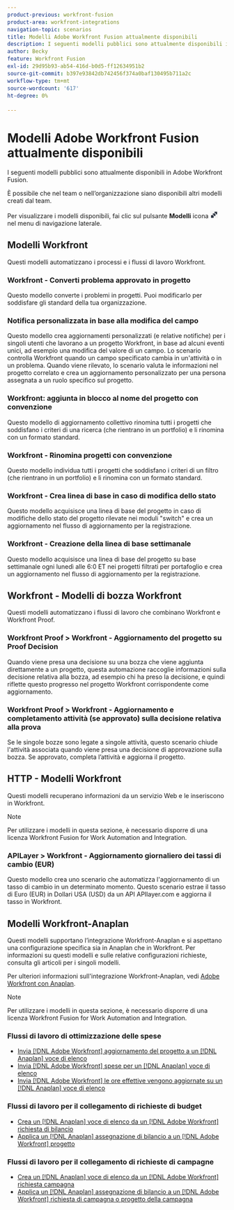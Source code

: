```yaml
---
product-previous: workfront-fusion
product-area: workfront-integrations
navigation-topic: scenarios
title: Modelli Adobe Workfront Fusion attualmente disponibili
description: I seguenti modelli pubblici sono attualmente disponibili in Adobe Workfront Fusion.
author: Becky
feature: Workfront Fusion
exl-id: 29d95b93-ab54-416d-b0d5-ff12634951b2
source-git-commit: b397e93842db742456f374a0baf130495b711a2c
workflow-type: tm+mt
source-wordcount: '617'
ht-degree: 0%

---
```


# Modelli Adobe Workfront Fusion attualmente disponibili

I seguenti modelli pubblici sono attualmente disponibili in Adobe Workfront Fusion.

È possibile che nel team o nell’organizzazione siano disponibili altri modelli creati dal team.

Per visualizzare i modelli disponibili, fai clic sul pulsante **Modelli** icona ![](assets/fusion-template-icon.png) nel menu di navigazione laterale.

## Modelli Workfront

Questi modelli automatizzano i processi e i flussi di lavoro Workfront.

### Workfront - Converti problema approvato in progetto

Questo modello converte i problemi in progetti. Puoi modificarlo per soddisfare gli standard della tua organizzazione.

### Notifica personalizzata in base alla modifica del campo

Questo modello crea aggiornamenti personalizzati (e relative notifiche) per i singoli utenti che lavorano a un progetto Workfront, in base ad alcuni eventi unici, ad esempio una modifica del valore di un campo. Lo scenario controlla Workfront quando un campo specificato cambia in un&#39;attività o in un problema. Quando viene rilevato, lo scenario valuta le informazioni nel progetto correlato e crea un aggiornamento personalizzato per una persona assegnata a un ruolo specifico sul progetto.

### Workfront: aggiunta in blocco al nome del progetto con convenzione

Questo modello di aggiornamento collettivo rinomina tutti i progetti che soddisfano i criteri di una ricerca (che rientrano in un portfolio) e li rinomina con un formato standard.

### Workfront - Rinomina progetti con convenzione

Questo modello individua tutti i progetti che soddisfano i criteri di un filtro (che rientrano in un portfolio) e li rinomina con un formato standard.

### Workfront - Crea linea di base in caso di modifica dello stato

Questo modello acquisisce una linea di base del progetto in caso di modifiche dello stato del progetto rilevate nei moduli &quot;switch&quot; e crea un aggiornamento nel flusso di aggiornamento per la registrazione.

### Workfront - Creazione della linea di base settimanale

Questo modello acquisisce una linea di base del progetto su base settimanale ogni lunedì alle 6:0 ET nei progetti filtrati per portafoglio e crea un aggiornamento nel flusso di aggiornamento per la registrazione.

## Workfront - Modelli di bozza Workfront

Questi modelli automatizzano i flussi di lavoro che combinano Workfront e Workfront Proof.

### Workfront Proof > Workfront - Aggiornamento del progetto su Proof Decision

Quando viene presa una decisione su una bozza che viene aggiunta direttamente a un progetto, questa automazione raccoglie informazioni sulla decisione relativa alla bozza, ad esempio chi ha preso la decisione, e quindi riflette questo progresso nel progetto Workfront corrispondente come aggiornamento.

### Workfront Proof > Workfront - Aggiornamento e completamento attività (se approvato) sulla decisione relativa alla prova

Se le singole bozze sono legate a singole attività, questo scenario chiude l&#39;attività associata quando viene presa una decisione di approvazione sulla bozza. Se approvato, completa l’attività e aggiorna il progetto.

## HTTP - Modelli Workfront

Questi modelli recuperano informazioni da un servizio Web e le inseriscono in Workfront.

>[!NOTE]
>
> Per utilizzare i modelli in questa sezione, è necessario disporre di una licenza Workfront Fusion for Work Automation and Integration.

### APILayer > Workfront - Aggiornamento giornaliero dei tassi di cambio (EUR)

Questo modello crea uno scenario che automatizza l&#39;aggiornamento di un tasso di cambio in un determinato momento. Questo scenario estrae il tasso di Euro (EUR) in Dollari USA (USD) da un API APIlayer.com e aggiorna il tasso in Workfront.

## Modelli Workfront-Anaplan

Questi modelli supportano l’integrazione Workfront-Anaplan e si aspettano una configurazione specifica sia in Anaplan che in Workfront. Per informazioni su questi modelli e sulle relative configurazioni richieste, consulta gli articoli per i singoli modelli.

Per ulteriori informazioni sull&#39;integrazione Workfront-Anaplan, vedi [Adobe Workfront con Anaplan](../../../workfront-integrations-and-apps/adobe-workfront-with-anaplan/anaplan-integration.md).

>[!NOTE]
>
> Per utilizzare i modelli in questa sezione, è necessario disporre di una licenza Workfront Fusion for Work Automation and Integration.

### Flussi di lavoro di ottimizzazione delle spese

* [Invia [!DNL Adobe Workfront] aggiornamento del progetto a un [!DNL Anaplan] voce di elenco](../../../workfront-integrations-and-apps/adobe-workfront-with-anaplan/send-workfront-project-actual-hours-updates-to-anaplan-list-item.md)
* [Invia [!DNL Adobe Workfront] spese per un [!DNL Anaplan] voce di elenco](../../../workfront-integrations-and-apps/adobe-workfront-with-anaplan/send-workfront-project-expenses-to-anaplan-list-item.md)
* [Invia [!DNL Adobe Workfront] le ore effettive vengono aggiornate su un [!DNL Anaplan] voce di elenco](../../../workfront-integrations-and-apps/adobe-workfront-with-anaplan/send-workfront-project-actual-hours-updates-to-anaplan-list-item.md)

### Flussi di lavoro per il collegamento di richieste di budget

* [Crea un [!DNL Anaplan] voce di elenco da un [!DNL Adobe Workfront] richiesta di bilancio](../../../workfront-integrations-and-apps/adobe-workfront-with-anaplan/create-an-anaplan-list-item-from-a-workfront-budget-request.md)
* [Applica un [!DNL Anaplan] assegnazione di bilancio a un [!DNL Adobe Workfront] progetto](../../../workfront-integrations-and-apps/adobe-workfront-with-anaplan/apply-anaplan-budget-allocation-to-workfront-projects.md)

### Flussi di lavoro per il collegamento di richieste di campagne

* [Crea un [!DNL Anaplan] voce di elenco da un [!DNL Adobe Workfront] richiesta campagna](../../../workfront-integrations-and-apps/adobe-workfront-with-anaplan/create-an-anaplan-list-item-from-a-workfront-campaign-request.md)
* [Applica un [!DNL Anaplan] assegnazione di bilancio a un [!DNL Adobe Workfront] richiesta di campagna o progetto della campagna](../../../workfront-integrations-and-apps/adobe-workfront-with-anaplan/apply-anaplan-budget-allocation-to-workfront-campaign-requests-and-projects.md)
